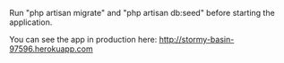 Run "php artisan migrate" and "php artisan db:seed" before starting the application.

You can see the app in production here: http://stormy-basin-97596.herokuapp.com
